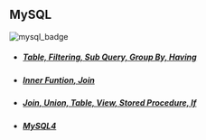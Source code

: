 ## MySQL
![mysql_badge](https://img.shields.io/badge/MySQL%20Workbench-8.0-blue)
  - ##### [Table, Filtering, Sub Query, Group By, Having](https://github.com/samuel950523/winter_python/tree/master/d0109)
  - ##### [Inner Funtion, Join](https://github.com/samuel950523/winter_python/tree/master/d0110)
  - ##### [Join, Union, Table, View, Stored Procedure, If](https://github.com/samuel950523/winter_python/tree/master/d0113)
  - ##### [MySQL4](https://github.com/samuel950523/winter_python/tree/master/d0114)
 